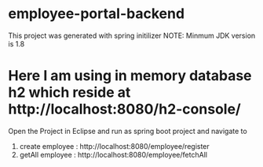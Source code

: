 # employee-portal-backend

This project was generated with spring initilizer
NOTE: Minmum JDK version is 1.8

# Here I am using in memory database h2 which reside at http://localhost:8080/h2-console/

Open the Project in Eclipse and run as spring boot project and navigate to
1. create employee : http://localhost:8080/employee/register
2. getAll employee : http://localhost:8080/employee/fetchAll
